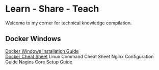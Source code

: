 # Learn - Share - Teach

Welcome to my corner for technical knowledge compilation. 

## Docker Windows 
[Docker Windows Installation Guide](./notes/DockerWindows_InstallGuide.md)  
[Docker Cheat Sheet](./notes/DockerWindows_CheatSheets.md)
Linux Command Cheat Sheet
Nginx Configuration Guide
Nagios Core Setup Guide 

